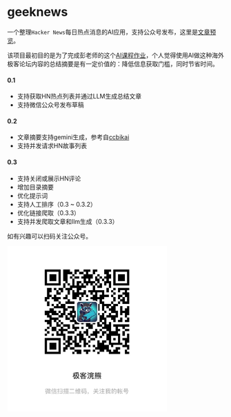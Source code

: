 # geeknews
一个整理`Hacker News`每日热点消息的AI应用，支持公众号发布，这里是[文章预览](https://mp.weixin.qq.com/s/xp6XhHxk8LCZUdg7AGPk3g)。

该项目最初目的是为了完成彭老师的这个[AI课程作业](https://github.com/DjangoPeng/GitHubSentinel)，个人觉得使用AI做这种海外极客论坛内容的总结摘要是有一定价值的：降低信息获取门槛，同时节省时间。

#### 0.1
- 支持获取HN热点列表并通过LLM生成总结文章
- 支持微信公众号发布草稿

#### 0.2
- 文章摘要支持gemini生成，参考自[ccbikai](https://github.com/ccbikai/hacker-news)
- 支持并发请求HN故事列表

#### 0.3
- 支持关闭或展示HN评论
- 增加目录摘要
- 优化提示词
- 支持人工排序（0.3 ~ 0.3.2）
- 优化链接爬取（0.3.3）
- 支持并发爬取文章和llm生成（0.3.3）

如有兴趣可以扫码关注公众号。

![极客浣熊](wpp-logo.png)

